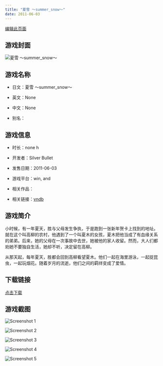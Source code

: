 ```yaml
---
title: "夏雪 ～summer_snow～"
date: 2011-06-03
---
```

[编辑此页面](https://github.com/ACG-3/ADV3-source/blob/main/source/_posts/games/%E5%A4%8F%E9%9B%AA%20%EF%BD%9Esummer_snow%EF%BD%9E.md)

## 游戏封面

![夏雪 ～summer_snow～](https%3A//pan.timero.xyz/onedrive/img_lib_001/%E5%A4%8F%E9%9B%AA%20%EF%BD%9Esummer_snow%EF%BD%9E_cover.avif)


## 游戏名称

- 日文：夏雪 ～summer_snow～
- 英文：None
- 中文：None

- 别名：


## 游戏信息

- 时长：none h
- 开发者：Silver Bullet
- 发售日期：2011-06-03
- 游戏平台：win, and
- 相关作品：

- 相关链接：[vndb](https://vndb.org/v6716)


## 游戏简介

小时候，有一年夏天，胜与父母发生争执，于是跑到一张新年贺卡上找到的地址。就在这个叫高柳的农村，他遇到了一个叫夏木的女孩，夏木把他当成了有血缘关系的弟弟。后来，她的父母在一次事故中去世，她被他的家人收留。然而，大人们都劝她不要独自生活，她却不听，决定留在高柳。

从那天起，每年夏天，胜都会回到高柳看望夏木。他们一起在海里游泳，一起捉昆虫，一起玩烟花。随着岁月的流逝，他们之间的羁绊变成了爱情。




## 下载链接

[点击下载](https://pan.timero.xyz/onedrive/adv_lib_001/%E5%A4%8F%E9%9B%AA%20%EF%BD%9Esummer_snow%EF%BD%9E)


## 游戏截图


![Screenshot 1](https%3A//pan.timero.xyz/onedrive/img_lib_001/%E5%A4%8F%E9%9B%AA%20%EF%BD%9Esummer_snow%EF%BD%9E_Screenshot_1.avif)

![Screenshot 2](https%3A//pan.timero.xyz/onedrive/img_lib_001/%E5%A4%8F%E9%9B%AA%20%EF%BD%9Esummer_snow%EF%BD%9E_Screenshot_2.avif)

![Screenshot 3](https%3A//pan.timero.xyz/onedrive/img_lib_001/%E5%A4%8F%E9%9B%AA%20%EF%BD%9Esummer_snow%EF%BD%9E_Screenshot_3.avif)

![Screenshot 4](https%3A//pan.timero.xyz/onedrive/img_lib_001/%E5%A4%8F%E9%9B%AA%20%EF%BD%9Esummer_snow%EF%BD%9E_Screenshot_4.avif)

![Screenshot 5](https%3A//pan.timero.xyz/onedrive/img_lib_001/%E5%A4%8F%E9%9B%AA%20%EF%BD%9Esummer_snow%EF%BD%9E_Screenshot_5.avif)

